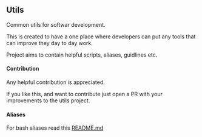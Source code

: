 ## Utils
Common utils for softwar development.

This is created to have a one place where developers can put any tools that can improve they day to day work.

Project aims to contain helpful scripts, aliases, guidlines etc.

#### Contribution
Any helpful contribution is appreciated.

If you like this, and want to contribute
just open a PR with your improvements to the utils project.

#### Aliases
For bash aliases read this [README.md](./aliases/bash/README.md)

